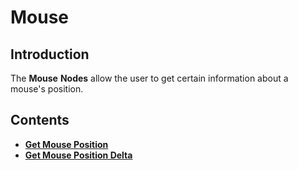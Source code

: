 # Mouse

## Introduction

The **Mouse** **Nodes** allow the user to get certain information about a mouse's position.

## Contents

* [**Get Mouse Position**](getmouseposition.md)
* [**Get Mouse Position Delta**](getmousepositiondelta.md)